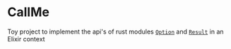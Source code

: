 # CallMe

  

Toy project to implement the api's of rust modules 
[`Option`](https://doc.rust-lang.org/std/option/enum.Option.html) 
and 
[`Result`](https://doc.rust-lang.org/std/option/enum.Option.html) in an Elixir context